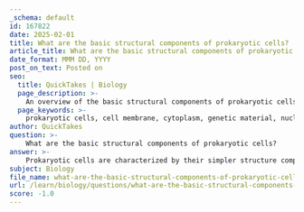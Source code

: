 ```yaml
---
_schema: default
id: 167822
date: 2025-02-01
title: What are the basic structural components of prokaryotic cells?
article_title: What are the basic structural components of prokaryotic cells?
date_format: MMM DD, YYYY
post_on_text: Posted on
seo:
  title: QuickTakes | Biology
  page_description: >-
    An overview of the basic structural components of prokaryotic cells, highlighting their simpler structure compared to eukaryotic cells, including the cell membrane, cytoplasm, genetic material, ribosomes, cell wall, and appendages like flagella and pili.
  page_keywords: >-
    prokaryotic cells, cell membrane, cytoplasm, genetic material, nucleoid, ribosomes, cell wall, flagella, pili, bacterial structure, cellular components, cell biology
author: QuickTakes
question: >-
    What are the basic structural components of prokaryotic cells?
answer: >-
    Prokaryotic cells are characterized by their simpler structure compared to eukaryotic cells. The basic structural components of prokaryotic cells include:\n\n1. **Cell Membrane**: This is a phospholipid bilayer that surrounds the cell, providing a barrier that regulates the entry and exit of substances.\n\n2. **Cytoplasm**: The gel-like substance within the cell membrane where various cellular components are suspended. It contains enzymes, nutrients, and other molecules necessary for cellular processes.\n\n3. **Genetic Material**: Prokaryotic cells typically contain a single, circular strand of DNA located in a region called the nucleoid. Unlike eukaryotic cells, prokaryotes do not have a membrane-bound nucleus.\n\n4. **Ribosomes**: These are the sites of protein synthesis. Prokaryotic ribosomes are smaller than those found in eukaryotic cells, but they perform the same essential function of translating mRNA into proteins.\n\n5. **Cell Wall**: Most prokaryotic cells have a rigid cell wall that provides structural support and protection. The composition of the cell wall can vary; for example, bacteria have peptidoglycan in their cell walls.\n\n6. **Flagella and Pili**: Some prokaryotic cells have flagella, which are long, whip-like structures that aid in movement. Pili are short, hair-like structures that can help with attachment to surfaces and in the exchange of genetic material between cells.\n\nThese components work together to ensure the survival and functionality of prokaryotic cells, allowing them to thrive in a variety of environments.
subject: Biology
file_name: what-are-the-basic-structural-components-of-prokaryotic-cells.md
url: /learn/biology/questions/what-are-the-basic-structural-components-of-prokaryotic-cells
score: -1.0
---
```


&nbsp;